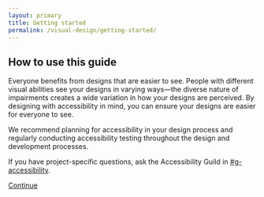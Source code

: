 ```yaml
---
layout: primary
title: Getting started
permalink: /visual-design/getting-started/
---
```


## How to use this guide

Everyone benefits from designs that are easier to see. People with different visual abilities see your designs in varying ways—the diverse nature of impairments creates a wide variation in how your designs are perceived. By designing with accessibility in mind, you can ensure your designs are easier for everyone to see.

We recommend planning for accessibility in your design process and regularly conducting accessibility testing throughout the design and development processes.

If you have project-specific questions, ask the Accessibility Guild in [#g-accessibility](https://gsa-tts.slack.com/messages/g-accessibility/).

<a class="usa-button" href="{{ site.baseurl }}/visual-design/color-and-contrast/">Continue <i class="fa fa-arrow-right" aria-hidden="true"></i></a>
